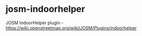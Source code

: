 # josm-indoorhelper
JOSM IndoorHelper plugin - https://wiki.openstreetmap.org/wiki/JOSM/Plugins/indoorhelper
